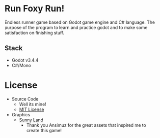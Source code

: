# Run Foxy Run!
Endless runner game based on Godot game engine and C# language.
The purpose of the program to learn and practice godot and to make some satisfaction on finishing stuff.

## Stack
* Godot v3.4.4
* C#/Mono

# License
* Source Code
    * Well its mine!
    * [MIT License](LICENSE)
* Graphics
  * [Sunny Land](https://ansimuz.itch.io/sunny-land-pixel-game-art) 
    * Thank you Ansimuz for the great assets that inspired me to create this game!